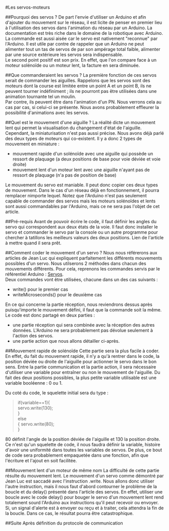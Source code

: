 

#Les servos-moteurs

##Pourquoi des servos ?
De part l'envie d'utiliser un Arduino et afin d'ajouter du mouvement sur le réseau, il est licite de penser en premier lieu à l'utilisation des servos dans l'animation du réseau par un Arduino. La documentation est très riche dans le domaine de la robotique avec Arduino. La commande est aussi aisée car le servo est nativement "reconnue" par l'Arduino. Il est utile par contre de rappeler que un Arduino ne peut alimenter tout un tas de servos de par son ampérage total faible, alimenter par une source extérieure les servos sera indispensable.  
Le second point positif est son prix. En effet, que l'on compare face à un moteur solénoïde ou un moteur lent, la facture en sera diminuée.

##Que commanderaient les servos ?
La première fonction de ces servos serait de commander les aiguilles. Rappelons que les servos sont des moteurs dont la course est limitée entre un point A et un point B, ils ne peuvent tourner indéfiniment ; ils ne pourront pas être utilisées dans une animation tournante tel un moulin.  
Par contre, ils peuvent être dans l'animation d'un PN. Nous verrons cela au cas par cas, si celui-ci se présente. Nous avons probablement effleurer la possibilité d'animations avec les servos.

##Quel est le mouvement d'une aiguille ?
La réalité dicte un mouvement lent qui permet la visualisation du changement d'état de l'aiguille.  
Cependant, la miniaturisation n'est pas aussi précise. Nous avons déjà parlé des deux types de moteurs qui co-existent. Il y a donc 2 types de mouvement en miniature :

* mouvement rapide d'un solénoïde avec une aiguille qui possède un ressort de plaquage (a deux positions de base pour voie déviée et voie droite)
* mouvement lent d'un moteur lent avec une aiguille n'ayant pas de ressort de plaquage (n'a pas de position de base)

Le mouvement du servo est maniable. Il peut donc copier ces deux types de mouvement. Dans le cas d'un réseau déjà en fonctionnement, il pourra remplacer nimporte lequel. Notez que l'Arduino n'est pas seulement capable de commander des servos mais les moteurs solénoïdes et lents sont aussi commandables par l'Arduino, mais ce ne sera pas l'objet de cet article.

##Pré-requis
Avant de pouvoir écrire le code, il faut définir les angles du servo qui correspondent aux deux états de la voie. Il faut donc installer le servo et commander le servo par la console ou un autre programme pour chercher à tatillons les meilleurs valeurs des deux positions.
Lien de l'article à mettre quand il sera prêt.

##Comment coder le mouvement d'un servo ?
Nous nous référerons aux articles de Jean Luc qui expliquent parfaitement les différents mouvements possibles d'un servo. Nous utilserons 2 méthodes dans chacun des mouvements différents. Pour cela, reprenons les commandes servis par le référentiel Arduino : [Servos](http://arduino.cc/en/Reference/Servo).  
Deux commandes vont être utilisées, chacune dans un des cas suivants :

* write() pour le premier cas
* writeMicroseconds() pour le deuxième cas

En ce qui concerne la partie réception, nous reviendrons dessus après puisqu'importe le mouvement défini, il faut que la commande soit la même. Le code est donc partagé en deux parties :

* une partie réception qui sera combinée avec la réception des autres données. L'Arduino ne sera probablement pas dévolue seulement à l'action des servos.
* une partie action que nous allons détailler ci-après.

##Mouvement rapide de solénoïde
Cette partie sera la plus facile à coder. En effet, du fait du mouvement rapide, il n'y a qu'à rentrer dans le code, la position déviée ou droite de l'aiguille pour actionner le servo dans le bon sens. Entre la partie communication et la partie action, il sera nécessaire d'utiliser une variable pour entraîner ou non le mouvement de l'aiguille. Du fait des deux positions possibles, la plus petite variable utilisable est une variable booléenne : 0 ou 1.

Du coté du code, le squelette initial sera du type :
>if(variable==1){  
>servo.write(130);  
>}  
>else  
>{
>servo.write(80);  
>}

80 définit l'angle de la position déviée de l'aiguille et 130 la position droite. Ce n'est qu'un squelette de code, il nous faudra définir la variable, histoire d'avoir une uniformité dans toutes les variables de servos. De plus, ce bout de code sera probablement empaquetée dans une fonction, afin que l'écriture et l'ajout en soit facilitée.

##Mouvement lent d'un moteur de même nom
La difficulté de cette partie résulte du mouvement lent. Le mouvement d'un servo comme démontré par Jean Luc est saccadé avec l'instruction .write. Nous allons donc utiliser l'autre instruction, mais il nous faut d'abord contourner le problème de la boucle et du delay() présenté dans l'article des servos. En effet, utiliser une boucle avec le code delay() pour bouger le servo d'un mouvement lent rend totalement sourd l'Arduino aux instructions qu'il peut recevoir ou envoyer. Si, un signal d'alerte est à envoyer ou reçu et à traiter, cela attendra la fin de la boucle. Dans ce cas, le résultat pourra être catastrophique.

##Suite
Après définition du protocole de communication

